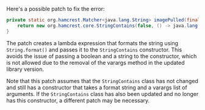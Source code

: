 Here's a possible patch to fix the error:
```java
private static org.hamcrest.Matcher<java.lang.String> imagePulled(final java.lang.String image) {
    return new org.hamcrest.core.StringContains(false, () -> java.lang.String.format("Status: Downloaded newer image for %s", image));
}
```
The patch creates a lambda expression that formats the string using `String.format()` and passes it to the `StringContains` constructor. This avoids the issue of passing a boolean and a string to the constructor, which is not allowed due to the removal of the varargs method in the updated library version.

Note that this patch assumes that the `StringContains` class has not changed and still has a constructor that takes a format string and a varargs list of arguments. If the `StringContains` class has also been updated and no longer has this constructor, a different patch may be necessary.